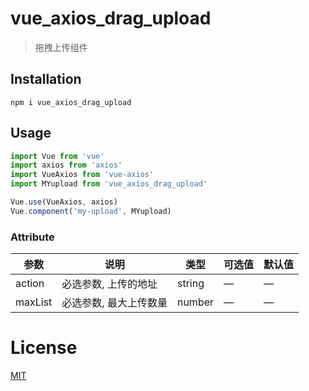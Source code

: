 # vue_axios_drag_upload
> 拖拽上传组件

## Installation
```shell
npm i vue_axios_drag_upload
```

## Usage
```javascript
import Vue from 'vue'
import axios from 'axios'
import VueAxios from 'vue-axios'
import MYupload from 'vue_axios_drag_upload'

Vue.use(VueAxios, axios)
Vue.component('my-upload', MYupload)
```

### Attribute
| 参数      | 说明          | 类型      | 可选值                           | 默认值  |
|---------- |-------------- |---------- |--------------------------------  |-------- |
| action | 必选参数, 上传的地址 | string | — | — |
| maxList | 必选参数, 最大上传数量 | number | — | — |

# License
[MIT](https://opensource.org/licenses/MIT)
